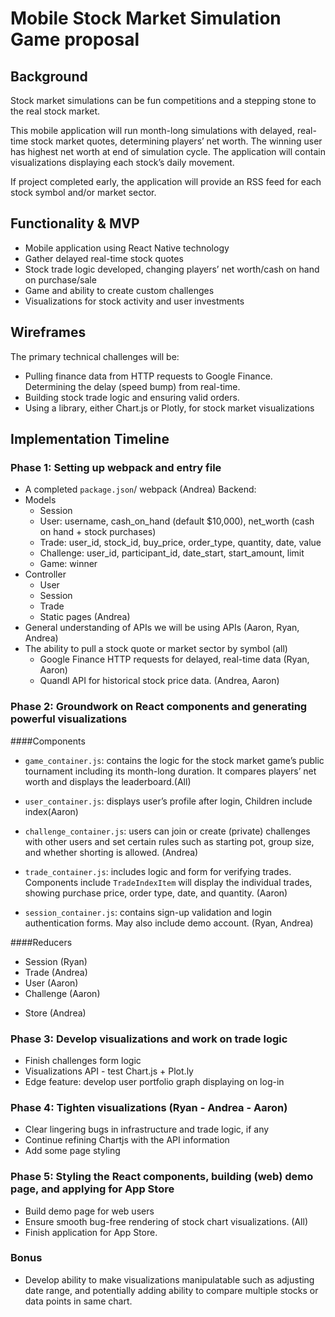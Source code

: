 # Mobile Stock Market Simulation Game proposal

## Background

Stock market simulations can be fun competitions and a stepping stone to the real stock market.

This mobile application will run month-long simulations with delayed, real-time stock market quotes, determining players’ net worth. The winning user has highest net worth at end of simulation cycle. The application will contain visualizations displaying each stock’s daily movement.

If project completed early, the application will provide an RSS feed for each stock symbol and/or market sector.

## Functionality & MVP

  - Mobile application using React Native technology
  - Gather delayed real-time stock quotes
  - Stock trade logic developed, changing players’ net worth/cash on hand on purchase/sale
  - Game and ability to create custom challenges
  - Visualizations for stock activity and user investments

## Wireframes


The primary technical challenges will be:

- Pulling finance data from HTTP requests to Google Finance. Determining the delay (speed bump) from real-time.
- Building stock trade logic and ensuring valid orders.
- Using a library, either Chart.js or Plotly, for stock market visualizations

## Implementation Timeline

### Phase 1: Setting up webpack and entry file

- A completed `package.json`/ webpack (Andrea)
Backend:
- Models
   + Session
   + User: username, cash_on_hand (default $10,000), net_worth (cash on hand + stock purchases)
   + Trade: user_id, stock_id, buy_price, order_type, quantity, date, value
   + Challenge: user_id, participant_id, date_start, start_amount, limit
   + Game: winner
-  Controller
      * User
      * Session
      * Trade
      * Static pages (Andrea)
- General understanding of APIs we will be using APIs (Aaron, Ryan, Andrea)
- The ability to pull a stock quote or market sector by symbol (all)
     * Google Finance HTTP requests for delayed, real-time data (Ryan, Aaron)
     * Quandl API for historical stock price data. (Andrea, Aaron)

### Phase 2: Groundwork on React components and generating powerful visualizations

####Components

-   `game_container.js`: contains the logic for the stock market game’s public tournament including its month-long duration. It compares players’ net worth and displays the leaderboard.(All)

-   `user_container.js`: displays user’s profile after login, Children include index(Aaron)

-   `challenge_container.js`: users can join or create (private) challenges with other users and set certain rules such as starting pot, group size, and whether shorting is allowed. (Andrea)

-   `trade_container.js`: includes logic and form for verifying trades. Components include `TradeIndexItem` will display the individual trades, showing purchase price, order type, date, and quantity. (Aaron)

-   `session_container.js`:  contains sign-up validation and login authentication forms. May also include demo account. (Ryan, Andrea)


####Reducers
  - Session (Ryan)
  - Trade (Andrea)
  - User (Aaron)
  - Challenge (Aaron)
   +  Store (Andrea)

### Phase 3: Develop visualizations and work on trade logic
-  Finish challenges form logic
-  Visualizations API - test Chart.js + Plot.ly
-  Edge feature: develop user portfolio graph displaying on log-in

### Phase 4: Tighten visualizations (Ryan - Andrea - Aaron)
- Clear lingering bugs in infrastructure and trade logic, if any
- Continue refining Chartjs with the API information
- Add some page styling

### Phase 5: Styling the React components, building (web) demo page, and applying for App Store
- Build demo page for web users
- Ensure smooth bug-free rendering of stock chart visualizations. (All)
- Finish application for App Store.

### Bonus
- Develop ability to make visualizations manipulatable such as adjusting date range, and potentially adding ability to compare multiple stocks or data points in same chart.
